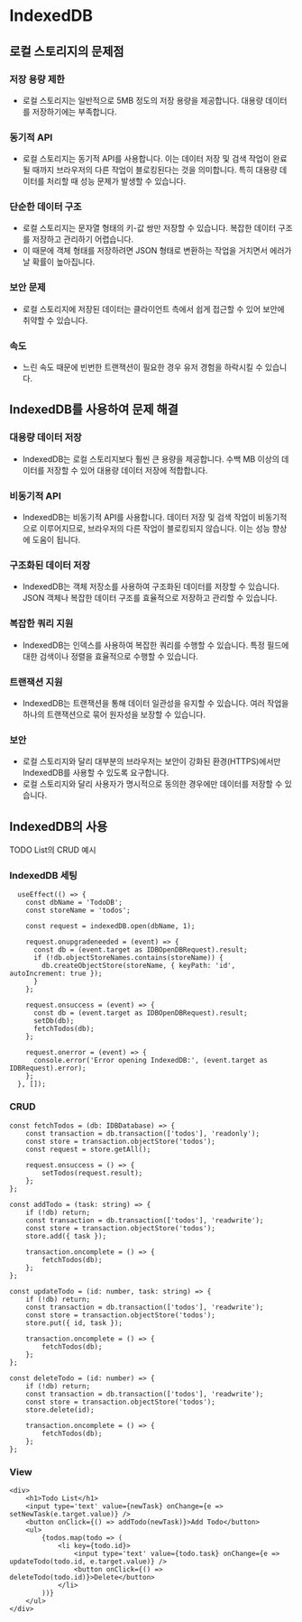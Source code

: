 # IndexedDB

## **로컬 스토리지의 문제점**

### **저장 용량 제한**

-   로컬 스토리지는 일반적으로 5MB 정도의 저장 용량을 제공합니다. 대용량 데이터를 저장하기에는 부족합니다.

### **동기적 API**

-   로컬 스토리지는 동기적 API를 사용합니다. 이는 데이터 저장 및 검색 작업이 완료될 때까지 브라우저의 다른 작업이 블로킹된다는 것을 의미합니다. 특히 대용량 데이터를 처리할 때 성능 문제가 발생할 수 있습니다.

### **단순한 데이터 구조**

-   로컬 스토리지는 문자열 형태의 키-값 쌍만 저장할 수 있습니다. 복잡한 데이터 구조를 저장하고 관리하기 어렵습니다.
-   이 때문에 객체 형태를 저장하려면 JSON 형태로 변환하는 작업을 거치면서 에러가 날 확률이 높아집니다.

### **보안 문제**

-   로컬 스토리지에 저장된 데이터는 클라이언트 측에서 쉽게 접근할 수 있어 보안에 취약할 수 있습니다.

### 속도

-   느린 속도 때문에 빈번한 트랜잭션이 필요한 경우 유저 경험을 하락시킬 수 있습니다.

## **IndexedDB를 사용하여 문제 해결**

### **대용량 데이터 저장**

-   IndexedDB는 로컬 스토리지보다 훨씬 큰 용량을 제공합니다. 수백 MB 이상의 데이터를 저장할 수 있어 대용량 데이터 저장에 적합합니다.

### **비동기적 API**

-   IndexedDB는 비동기적 API를 사용합니다. 데이터 저장 및 검색 작업이 비동기적으로 이루어지므로, 브라우저의 다른 작업이 블로킹되지 않습니다. 이는 성능 향상에 도움이 됩니다.

### **구조화된 데이터 저장**

-   IndexedDB는 객체 저장소를 사용하여 구조화된 데이터를 저장할 수 있습니다. JSON 객체나 복잡한 데이터 구조를 효율적으로 저장하고 관리할 수 있습니다.

### **복잡한 쿼리 지원**

-   IndexedDB는 인덱스를 사용하여 복잡한 쿼리를 수행할 수 있습니다. 특정 필드에 대한 검색이나 정렬을 효율적으로 수행할 수 있습니다.

### **트랜잭션 지원**

-   IndexedDB는 트랜잭션을 통해 데이터 일관성을 유지할 수 있습니다. 여러 작업을 하나의 트랜잭션으로 묶어 원자성을 보장할 수 있습니다.

### 보안

-   로컬 스토리지와 달리 대부분의 브라우저는 보안이 강화된 환경(HTTPS)에서만 IndexedDB를 사용할 수 있도록 요구합니다.
-   로컬 스토리지와 달리 사용자가 명시적으로 동의한 경우에만 데이터를 저장할 수 있습니다.

## IndexedDB의 사용

TODO List의 CRUD 예시

### IndexedDB 세팅

```
  useEffect(() => {
    const dbName = 'TodoDB';
    const storeName = 'todos';

    const request = indexedDB.open(dbName, 1);

    request.onupgradeneeded = (event) => {
      const db = (event.target as IDBOpenDBRequest).result;
      if (!db.objectStoreNames.contains(storeName)) {
        db.createObjectStore(storeName, { keyPath: 'id', autoIncrement: true });
      }
    };

    request.onsuccess = (event) => {
      const db = (event.target as IDBOpenDBRequest).result;
      setDb(db);
      fetchTodos(db);
    };

    request.onerror = (event) => {
      console.error('Error opening IndexedDB:', (event.target as IDBRequest).error);
    };
  }, []);
```

### CRUD

```tsx
const fetchTodos = (db: IDBDatabase) => {
    const transaction = db.transaction(['todos'], 'readonly');
    const store = transaction.objectStore('todos');
    const request = store.getAll();

    request.onsuccess = () => {
        setTodos(request.result);
    };
};

const addTodo = (task: string) => {
    if (!db) return;
    const transaction = db.transaction(['todos'], 'readwrite');
    const store = transaction.objectStore('todos');
    store.add({ task });

    transaction.oncomplete = () => {
        fetchTodos(db);
    };
};

const updateTodo = (id: number, task: string) => {
    if (!db) return;
    const transaction = db.transaction(['todos'], 'readwrite');
    const store = transaction.objectStore('todos');
    store.put({ id, task });

    transaction.oncomplete = () => {
        fetchTodos(db);
    };
};

const deleteTodo = (id: number) => {
    if (!db) return;
    const transaction = db.transaction(['todos'], 'readwrite');
    const store = transaction.objectStore('todos');
    store.delete(id);

    transaction.oncomplete = () => {
        fetchTodos(db);
    };
};
```

### View

```tsx
<div>
    <h1>Todo List</h1>
    <input type='text' value={newTask} onChange={e => setNewTask(e.target.value)} />
    <button onClick={() => addTodo(newTask)}>Add Todo</button>
    <ul>
        {todos.map(todo => (
            <li key={todo.id}>
                <input type='text' value={todo.task} onChange={e => updateTodo(todo.id, e.target.value)} />
                <button onClick={() => deleteTodo(todo.id)}>Delete</button>
            </li>
        ))}
    </ul>
</div>
```
